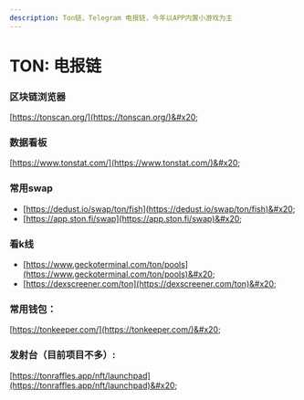 ```yaml
---
description: Ton链，Telegram 电报链，今年以APP内置小游戏为主
---
```


# TON: 电报链

### 区块链浏览器

[https://tonscan.org/](https://tonscan.org/)&#x20;

### 数据看板&#x20;

[https://www.tonstat.com/](https://www.tonstat.com/)&#x20;

### 常用swap

* [https://dedust.io/swap/ton/fish](https://dedust.io/swap/ton/fish)&#x20;
* [https://app.ston.fi/swap](https://app.ston.fi/swap)&#x20;

### 看k线

* [https://www.geckoterminal.com/ton/pools](https://www.geckoterminal.com/ton/pools)&#x20;
* [https://dexscreener.com/ton](https://dexscreener.com/ton)&#x20;

### 常用钱包：&#x20;

[https://tonkeeper.com/](https://tonkeeper.com/)&#x20;

### 发射台（目前项目不多）:&#x20;

[https://tonraffles.app/nft/launchpad](https://tonraffles.app/nft/launchpad)&#x20;



